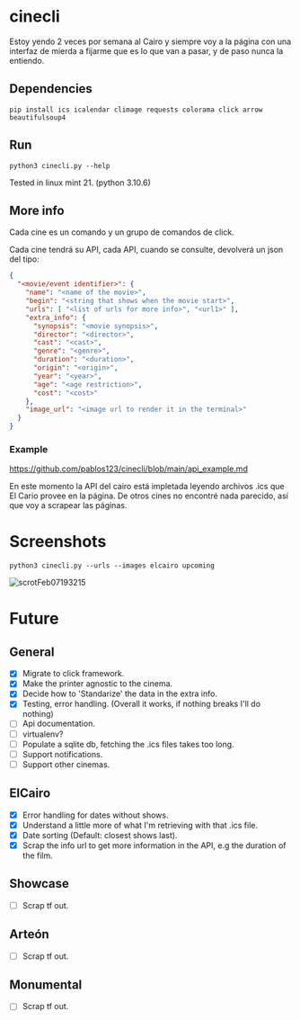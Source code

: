 # cinecli

Estoy yendo 2 veces por semana al Cairo y siempre voy a la página con una interfaz de mierda a fijarme
que es lo que van a pasar, y de paso nunca la entiendo.

## Dependencies

```terminal
pip install ics icalendar climage requests colorama click arrow beautifulsoup4
```

## Run

```terminal
python3 cinecli.py --help
```

Tested in linux mint 21. (python 3.10.6)

## More info
Cada cine es un comando y un grupo de comandos de click.

Cada cine tendrá su API, cada API, cuando se consulte, devolverá un json del tipo:

```json
{
  "<movie/event identifier>": {
    "name": "<name of the movie>",
    "begin": "<string that shows when the movie start>",
    "urls": [ "<list of urls for more info>", "<url1>" ],
    "extra_info": {
      "synopsis": "<movie synopsis>",
      "director": "<director>",
      "cast": "<cast>",
      "genre": "<genre>",
      "duration": "<duration>",
      "origin": "<origin>",
      "year": "<year>",
      "age": "<age restriction>",
      "cost": "<cost>"
    },
    "image_url": "<image url to render it in the terminal>"
  }
}
```

### Example
https://github.com/pablos123/cinecli/blob/main/api_example.md

En este momento la API del cairo está impletada leyendo archivos .ics que El Cario provee en la página.
De otros cines no encontré nada parecido, así que voy a scrapear las páginas.

# Screenshots

```terminal
python3 cinecli.py --urls --images elcairo upcoming
```
![scrotFeb07193215](https://user-images.githubusercontent.com/52180403/217381710-9058e282-6213-42d6-82f3-16e1b4fecaea.png)

# Future
## General
- [X] Migrate to click framework.
- [X] Make the printer agnostic to the cinema.
- [X] Decide how to 'Standarize' the data in the extra info.
- [X] Testing, error handling. (Overall it works, if nothing breaks I'll do nothing)
- [ ] Api documentation.
- [ ] virtualenv?
- [ ] Populate a sqlite db, fetching the .ics files takes too long.
- [ ] Support notifications.
- [ ] Support other cinemas.

## ElCairo
- [X] Error handling for dates without shows.
- [X] Understand a little more of what I'm retrieving with that .ics file.
- [X] Date sorting (Default: closest shows last).
- [X] Scrap the info url to get more information in the API, e.g the duration of the film.

## Showcase
- [ ] Scrap tf out.

## Arteón
- [ ] Scrap tf out.

## Monumental
- [ ] Scrap tf out.
